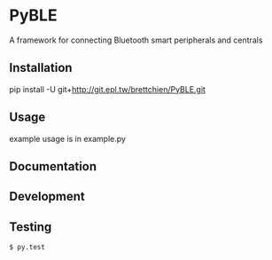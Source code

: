 # PyBLE
A framework for connecting Bluetooth smart peripherals and centrals

## Installation
pip install -U git+http://git.epl.tw/brettchien/PyBLE.git

## Usage
example usage is in example.py

## Documentation

## Development

## Testing
```
$ py.test
```


